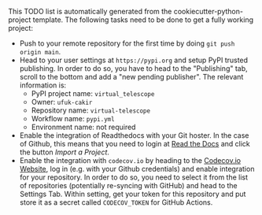 This TODO list is automatically generated from the cookiecutter-python-project template.
The following tasks need to be done to get a fully working project:

* Push to your remote repository for the first time by doing `git push origin main`.
* Head to your user settings at `https://pypi.org` and setup PyPI trusted publishing.
  In order to do so, you have to head to the "Publishing" tab, scroll to the bottom
  and add a "new pending publisher". The relevant information is:
  * PyPI project name: `virtual_telescope`
  * Owner: `ufuk-cakir`
  * Repository name: `virtual-telescope`
  * Workflow name: `pypi.yml`
  * Environment name: not required
* Enable the integration of Readthedocs with your Git hoster. In the case of Github, this means
  that you need to login at [Read the Docs](https://readthedocs.org) and click the button
  *Import a Project*.
* Enable the integration with `codecov.io` by heading to the [Codecov.io Website](https://codecov.io),
  log in (e.g. with your Github credentials) and enable integration for your repository. In order to do
  so, you need to select it from the list of repositories (potentially re-syncing with GitHub) and head
  to the Settings Tab. Within setting, get your token for this repository and put store it as a secret
  called `CODECOV_TOKEN` for GitHub Actions.
